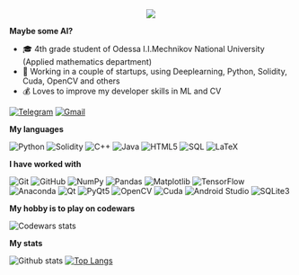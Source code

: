<div align="center">
	<img src = "https://media.giphy.com/media/cJHcuSUFIrymctvBMI/giphy.gif">
</div>

**Maybe some AI?**

-   :mortar_board: 4th grade student of Odessa I.I.Mechnikov National University (Applied mathematics department)
-   :test_tube: Working in a couple of startups, using Deeplearning, Python, Solidity, Cuda, OpenCV and others
-   :moneybag: Loves to improve my developer skills in ML and CV

[![Telegram](https://img.shields.io/badge/-TELEGRAM-2CA5E0?style=for-the-badge&logo=telegram&logoColor=white)](https://t.me/d_mor)
[![Gmail](https://img.shields.io/badge/-GMAIL-D14836?style=for-the-badge&logo=gmail&logoColor=white)](mailto:idima.mor@gmail.com)

**My languages**

![Python](https://img.shields.io/badge/-Python-000000?style=for-the-badge&logo=python)
![Solidity](https://img.shields.io/badge/-solidity-000000?style=for-the-badge&logo=ethereum)
![C++](https://img.shields.io/badge/-C++-000000?style=for-the-badge&logo=C%2B%2B&logoColor=00599C)
![Java](https://img.shields.io/badge/-Java-000000?style=for-the-badge&logo=Java)
![HTML5](https://img.shields.io/badge/-HTML5-000000?style=for-the-badge&logo=HTML5)
![SQL](https://img.shields.io/badge/-SQL-000000?style=for-the-badge&logo=MySQL)
![LaTeX](https://img.shields.io/badge/-LATEX-000000?style=for-the-badge&logo=LaTeX)

**I have worked with**

![Git](https://img.shields.io/badge/-Git-000000?style=flat&logo=git&logoColor=F05032)
![GitHub](https://img.shields.io/badge/-GitHub-000000?style=flat&logo=github&logoColor=FFFFFF)
![NumPy](https://img.shields.io/badge/-Numpy-000000?style=flat&logo=numpy)
![Pandas](https://img.shields.io/badge/-Pandas-000000?style=flat&logo=pandas)
![Matplotlib](https://img.shields.io/badge/-Matplotlib-000000?style=flat&logo=python)
![TensorFlow](https://img.shields.io/badge/-TensorFlow-000000?style=flat&logo=tensorflow)
![Anaconda](https://img.shields.io/badge/-Anaconda-000000?style=flat&logo=anaconda)
![Qt](https://img.shields.io/badge/-Qt-000000?style=flat&logo=qt)
![PyQt5](https://img.shields.io/badge/-PyQt5-000000?style=flat&logo=qt)
![OpenCV](https://img.shields.io/badge/-OpenCV-000000?style=flat&logo=C%2B%2B&)
![Cuda](https://img.shields.io/badge/-Cuda-000000?style=flat&logo=nvidia)
![Android Studio](https://img.shields.io/badge/-AndroidStudio-000000?style=flat&logo=android)
![SQLite3](https://img.shields.io/badge/-SQLite3-000000?style=flat&logo=sqlite)

**My hobby is to play on codewars**

![Codewars stats](https://www.codewars.com/users/morozdima/badges/large)

**My stats**

![Github stats](https://github-readme-stats.vercel.app/api?username=morozdima&bg_color=30,e96443,904e95&title_color=fff&text_color=fff&count_private=true&show_icons=true&theme=tokyonight)
[![Top Langs](https://github-readme-stats.vercel.app/api/top-langs/?username=morozdima&bg_color=30,e96443,904e95&title_color=fff&text_color=fff&theme=tokyonight)](https://github.com/anuraghazra/github-readme-stats)
